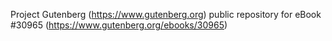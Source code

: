 Project Gutenberg (https://www.gutenberg.org) public repository for eBook #30965 (https://www.gutenberg.org/ebooks/30965)
